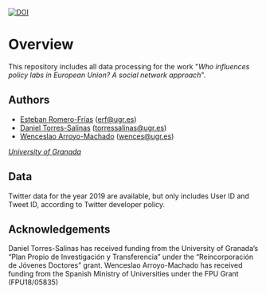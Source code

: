 [![DOI](https://zenodo.org/badge/DOI/10.5281/zenodo.7590866.svg)](https://doi.org/10.5281/zenodo.7590866)

# Overview
This repository includes all data processing for the work "*Who influences policy labs in European Union? A social network approach*".

## Authors
* [Esteban Romero-Frías](https://orcid.org/0000-0003-2205-3560) (<erf@ugr.es>)
* [Daniel Torres-Salinas](https://orcid.org/0000-0001-8790-3314) (<torressalinas@ugr.es>)
* [Wenceslao Arroyo-Machado](https://orcid.org/0000-0001-9437-8757) (<wences@ugr.es>)

*[University of Granada](https://ror.org/04njjy449)*

## Data
Twitter data for the year 2019 are available, but only includes User ID and Tweet ID, according to Twitter developer policy.

## Acknowledgements
Daniel Torres-Salinas has received funding from the University of Granada’s “Plan Propio de Investigación y Transferencia” under the “Reincorporación de Jóvenes Doctores” grant. Wenceslao Arroyo-Machado has received funding from the Spanish Ministry of Universities under the FPU Grant (FPU18/05835)
